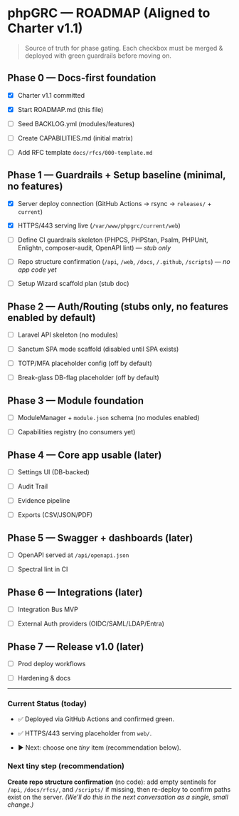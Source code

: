# phpGRC — ROADMAP (Aligned to Charter v1.1)



> Source of truth for phase gating. Each checkbox must be merged & deployed with green guardrails before moving on.



## Phase 0 — Docs-first foundation

- [x] Charter v1.1 committed

- [x] Start ROADMAP.md (this file)

- [ ] Seed BACKLOG.yml (modules/features)

- [ ] Create CAPABILITIES.md (initial matrix)

- [ ] Add RFC template `docs/rfcs/000-template.md`



## Phase 1 — Guardrails + Setup baseline (minimal, no features)

- [x] Server deploy connection (GitHub Actions → rsync → `releases/` + `current`)

- [x] HTTPS/443 serving live (`/var/www/phpgrc/current/web`)

- [ ] Define CI guardrails skeleton (PHPCS, PHPStan, Psalm, PHPUnit, Enlightn, composer-audit, OpenAPI lint) — *stub only*

- [ ] Repo structure confirmation (`/api`, `/web`, `/docs`, `/.github`, `/scripts`) — *no app code yet*

- [ ] Setup Wizard scaffold plan (stub doc)



## Phase 2 — Auth/Routing (stubs only, no features enabled by default)

- [ ] Laravel API skeleton (no modules)

- [ ] Sanctum SPA mode scaffold (disabled until SPA exists)

- [ ] TOTP/MFA placeholder config (off by default)

- [ ] Break-glass DB-flag placeholder (off by default)



## Phase 3 — Module foundation

- [ ] ModuleManager + `module.json` schema (no modules enabled)

- [ ] Capabilities registry (no consumers yet)



## Phase 4 — Core app usable (later)

- [ ] Settings UI (DB-backed)

- [ ] Audit Trail

- [ ] Evidence pipeline

- [ ] Exports (CSV/JSON/PDF)



## Phase 5 — Swagger + dashboards (later)

- [ ] OpenAPI served at `/api/openapi.json`

- [ ] Spectral lint in CI



## Phase 6 — Integrations (later)

- [ ] Integration Bus MVP

- [ ] External Auth providers (OIDC/SAML/LDAP/Entra)



## Phase 7 — Release v1.0 (later)

- [ ] Prod deploy workflows

- [ ] Hardening & docs



---



### Current Status (today)

- ✅ Deployed via GitHub Actions and confirmed green.

- ✅ HTTPS/443 serving placeholder from `web/`.

- ▶ Next: choose one *tiny* item (recommendation below).



### Next tiny step (recommendation)

**Create repo structure confirmation** (no code): add empty sentinels for `/api`, `/docs/rfcs/`, and `/scripts/` if missing, then re-deploy to confirm paths exist on the server. *(We’ll do this in the next conversation as a single, small change.)*



